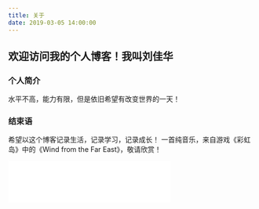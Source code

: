 ```yaml
---
title: 关于
date: 2019-03-05 14:00:00
---
```

<style>
.content-wrap {
    background: #fff;
    margin-bottom: 20px;
    padding: 20px;
}
</style>
<script src="https://code.jquery.com/jquery-3.6.0.min.js"></script>
<script type="text/javascript">
    $(document).ready(function () {
        var date = new Date;
        var vWorkYear = date.getFullYear() - 2016;
        $("#WorkYear").html(toChinesNum(vWorkYear));
    });

    let toChinesNum = (num) => {
        let changeNum = ['零', '一', '二', '三', '四', '五', '六', '七', '八', '九']; 
        let unit = ["", "十", "百", "千", "万"];
        num = parseInt(num);
        let getWan = (temp) => {
        　　let strArr = temp.toString().split("").reverse();
        　　let newNum = "";
        　　for (var i = 0; i < strArr.length; i++) {
        　　newNum = (i == 0 && strArr[i] == 0 ? "" : (i > 0 && strArr[i] == 0 && strArr[i - 1] == 0 ? "" : changeNum[strArr[i]] + (strArr[i] == 0 ? unit[0] : unit[i]))) + newNum;
        　　}
        　 return newNum;
        }
        let overWan = Math.floor(num / 10000);
        let noWan = num % 10000;
        if (noWan.toString().length < 4) {
            noWan = "0" + noWan;
        }
        return overWan ? getWan(overWan) + "万" + getWan(noWan) : getWan(num);
    }
</script>

## 欢迎访问我的个人博客！我叫刘佳华
### 个人简介
<!-- <label id="WorkYear">五</label>年全栈开发工作经验，拥有面向林业局、公安、国际机场港口的工作经历，具有项目设计管理经验，也善于独立开发。 -->
水平不高，能力有限，但是依旧希望有改变世界的一天！

<!-- 
#### 学校
[齐齐哈尔职业教育中心学校](http://www.qzjzx.com/) 2011 ~ 2014
[哈尔滨信息工程学院](http://www.hxci.com.cn/) 2014 ~ 2017

#### 工作
齐齐哈尔百脑汇电脑城 2014-01-05 ~ 2014-08-31
[北京地林伟业科技股份有限公司](http://www.forestar.com.cn/) 2016-06-28 ~ 2018-06-28
[科盾科技股份有限公司北京分公司](http://www.kedun.com/) 2018-07-12 ~ 2019-08-09
[北京天睿空间科技股份有限公司](http://www.iseetech.com.cn) 2019-08-14 ~ 至今 

#### 联系方式
QQ：[623155166](http://wpa.qq.com/msgrd?v=3&uin=623155166&site=qq&menu=yes)
E-Mail：qsbs623@163.com
-->

### 结束语
希望以这个博客记录生活，记录学习，记录成长！
一首纯音乐，来自游戏《彩虹岛》中的《Wind from the Far East》，敬请欣赏！

<iframe frameborder="no" border="0" marginwidth="0" marginheight="0" width="330" height="86" src="//music.163.com/outchain/player?type=2&id=28445602&auto=1&height=66"></iframe>